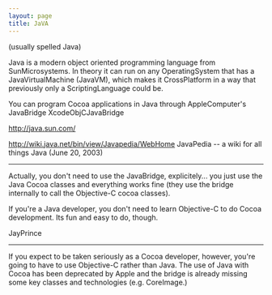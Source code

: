 ```yaml
---
layout: page
title: JaVA
---
```




(usually spelled Java)

Java is a modern object oriented programming language from SunMicrosystems. In theory it can run on any OperatingSystem that has a JavaVirtualMachine (JavaVM), which makes it CrossPlatform in a way that previously only a ScriptingLanguage could be.

You can program Cocoa applications in Java through AppleComputer's JavaBridge XcodeObjCJavaBridge

http://java.sun.com/

http://wiki.java.net/bin/view/Javapedia/WebHome  JavaPedia -- a wiki for all things Java  (June 20, 2003)

----

Actually, you don't need to use the JavaBridge, explicitely... you just use the Java Cocoa classes and everything works fine (they use the bridge internally to call the Objective-C cocoa classes).

If you're a Java developer, you don't need to learn Objective-C to do Cocoa development.  Its fun and easy to do, though.

JayPrince

----

If you expect to be taken seriously as a Cocoa developer, however, you're going to have to use Objective-C rather than Java. The use of Java with Cocoa has been deprecated by Apple and the bridge is already missing some key classes and technologies (e.g. CoreImage.)

